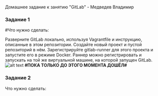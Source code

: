  Домашнее задание к занятию "GitLab" - Медведев Владимир


### Задание 1

#Что нужно сделать:

Разверните GitLab локально, используя Vagrantfile и инструкцию, описанные в этом репозитории.
Создайте новый проект и пустой репозиторий в нём.
Зарегистрируйте gitlab-runner для этого проекта и запустите его в режиме Docker. Раннер можно регистрировать и запускать на той же виртуальной машине, на которой запущен GitLab.
![alt text](https://github.com/vladimir-medvedev/dz_CI-CD/blob/main/GitLab.png)
**#ПОКА ТОЛЬКО ДО ЭТОГО МОМЕНТА ДОШЁЛ#**
### Задание 2

Что нужно сделать:

